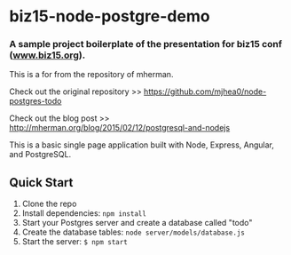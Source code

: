 # biz15-node-postgre-demo

### A sample project boilerplate of the presentation for biz15 conf (www.biz15.org).

This is a for from the repository of mherman.

Check out the original repository >> https://github.com/mjhea0/node-postgres-todo 

Check out the blog post >> http://mherman.org/blog/2015/02/12/postgresql-and-nodejs

This is a basic single page application built with Node, Express, Angular, and PostgreSQL.

## Quick Start

1. Clone the repo
1. Install dependencies: `npm install`
1. Start your Postgres server and create a database called "todo"
1. Create the database tables: `node server/models/database.js`
1. Start the server: `$ npm start`
